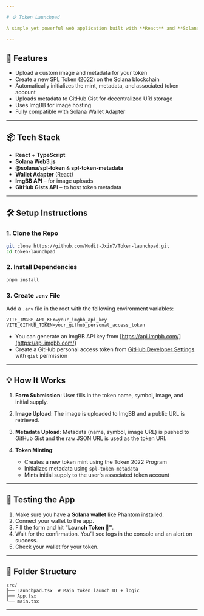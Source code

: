 ```yaml
---

# 🪙 Token Launchpad

A simple yet powerful web application built with **React** and **Solana** that allows users to create their own SPL tokens (using the Token 2022 Program) with custom metadata and initial supply, directly from their browser.

---
```


## 🚀 Features

* Upload a custom image and metadata for your token
* Create a new SPL Token (2022) on the Solana blockchain
* Automatically initializes the mint, metadata, and associated token account
* Uploads metadata to GitHub Gist for decentralized URI storage
* Uses ImgBB for image hosting
* Fully compatible with Solana Wallet Adapter

---

## 📦 Tech Stack

* **React** + **TypeScript**
* **Solana Web3.js**
* **@solana/spl-token** & **spl-token-metadata**
* **Wallet Adapter** (React)
* **ImgBB API** – for image uploads
* **GitHub Gists API** – to host token metadata

---

## 🛠️ Setup Instructions

### 1. Clone the Repo

```bash
git clone https://github.com/Mudit-Jxin7/Token-launchpad.git
cd token-launchpad
```

### 2. Install Dependencies

```bash
pnpm install
```

### 3. Create `.env` File

Add a `.env` file in the root with the following environment variables:

```env
VITE_IMGBB_API_KEY=your_imgbb_api_key
VITE_GITHUB_TOKEN=your_github_personal_access_token
```

* You can generate an ImgBB API key from [https://api.imgbb.com/](https://api.imgbb.com/)
* Create a GitHub personal access token from [GitHub Developer Settings](https://github.com/settings/tokens) with `gist` permission

---

## 💡 How It Works

1. **Form Submission**: User fills in the token name, symbol, image, and initial supply.
2. **Image Upload**: The image is uploaded to ImgBB and a public URL is retrieved.
3. **Metadata Upload**: Metadata (name, symbol, image URL) is pushed to GitHub Gist and the raw JSON URL is used as the token URI.
4. **Token Minting**:

   * Creates a new token mint using the Token 2022 Program
   * Initializes metadata using `spl-token-metadata`
   * Mints initial supply to the user's associated token account

---

## 🧪 Testing the App

1. Make sure you have a **Solana wallet** like Phantom installed.
2. Connect your wallet to the app.
3. Fill the form and hit **"Launch Token 🚀"**.
4. Wait for the confirmation. You’ll see logs in the console and an alert on success.
5. Check your wallet for your token.

---

## 🧰 Folder Structure

```
src/
├── Launchpad.tsx  # Main token launch UI + logic
├── App.tsx
└── main.tsx
```

---
